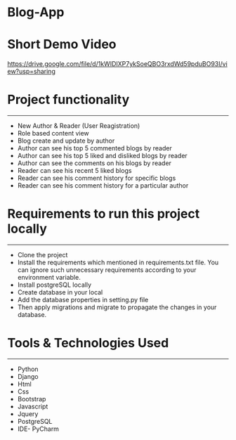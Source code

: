 # Blog-App

# Short Demo Video
https://drive.google.com/file/d/1kWIDIXP7ykSoeQBO3rxdWd59pduBO93I/view?usp=sharing

# Project functionality
------------------------
* New Author & Reader (User Reagistration)
* Role based content view
* Blog create and update by author
* Author can see his top 5 commented blogs by reader
* Author can see his top 5 liked and disliked blogs by reader
* Author can see the comments on his blogs by reader
* Reader can see his recent 5 liked blogs
* Reader can see his comment history for specific blogs
* Reader can see his comment history for a particular author

# Requirements to run this project locally
-------------------------------------------
* Clone the project 
* Install the requirements which mentioned in requirements.txt file. You can ignore such unnecessary requirements according to your environment variable.
* Install postgreSQL locally
* Create database in your local
* Add the database properties in setting.py file
* Then apply migrations and migrate to propagate the changes in your database.


# Tools & Technologies Used
---------------------------
* Python
* Django
* Html
* Css
* Bootstrap
* Javascript
* Jquery
* PostgreSQL
* IDE- PyCharm

